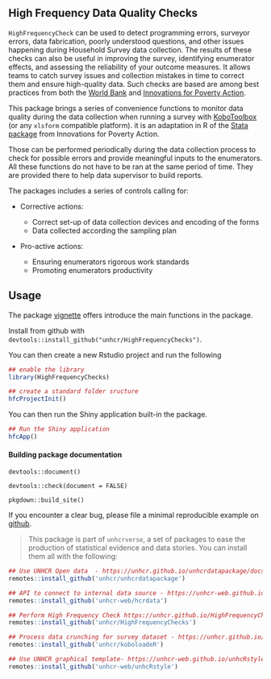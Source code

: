## High Frequency Data Quality Checks

`HighFrequencyCheck` can be used to detect programming errors, surveyor errors, data fabrication, poorly understood questions, and other issues happening during Household Survey data collection. The results of these checks can also be useful in improving the survey, identifying enumerator effects, and assessing the reliability of your outcome measures. It allows teams to catch survey issues and collection mistakes in time to correct them and ensure high-quality data. Such checks are based are among best practices from both the [World Bank](https://dimewiki.worldbank.org/wiki/High_Frequency_Checks) and [Innovations for Poverty Action](https://www.povertyactionlab.org/resource/data-quality-checks).

This package brings a series of convenience functions to monitor data quality during the data collection when running a survey with [KoboToolbox]() (or any `xlsform` compatible platform). it is an adaptation in R of the [Stata package](https://github.com/PovertyAction/high-frequency-checks) from Innovations for Poverty Action. 

Those can be performed periodically during the data collection process to check for possible errors and provide meaningful inputs to the enumerators. All these functions do not have to be ran at the same period of time. They are provided there to help data supervisor to build reports.

The packages includes a series of controls calling for:

 * Corrective actions:

   * Correct set-up of data collection devices and encoding of the forms
   * Data collected according the sampling plan

 * Pro-active actions:  
 
   * Ensuring enumerators rigorous work standards
   * Promoting enumerators productivity
   
## Usage

The package [vignette](articles/HFC.html) offers introduce the main functions in the package.

Install from github with `devtools::install_github("unhcr/HighFrequencyChecks")`.


You can then create a new Rstudio project and run the following
``` r
## enable the library
library(HighFrequencyChecks)

## create a standard folder sructure
hfcProjectInit()
```

You can then run the Shiny application built-in the package.

``` r
## Run the Shiny application
hfcApp()
```


#### Building package documentation 

`devtools::document()`

`devtools::check(document = FALSE)`

`pkgdown::build_site()`


If you encounter a clear bug, please file a minimal reproducible example on [github](https://github.com/unhcr/HighFrequencyChecks/issues). 



> This package is part of `unhcrverse`, a set of packages to ease the production of statistical evidence and data stories. You can install them all with the following:

```r
## Use UNHCR Open data  - https://unhcr.github.io/unhcrdatapackage/docs/
remotes::install_github('unhcr/unhcrdatapackage')

## API to connect to internal data source - https://unhcr-web.github.io/hcrdata/docs/
remotes::install_github('unhcr-web/hcrdata')

## Perform High Frequency Check https://unhcr.github.io/HighFrequencyChecks/docs/
remotes::install_github('unhcr/HighFrequencyChecks')

## Process data crunching for survey dataset - https://unhcr.github.io/koboloadeR/docs/
remotes::install_github('unhcr/koboloadeR')

## Use UNHCR graphical template- https://unhcr-web.github.io/unhcRstyle/docs/
remotes::install_github('unhcr-web/unhcRstyle')
```
